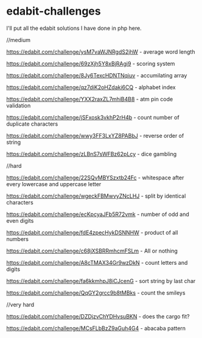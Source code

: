 # edabit-challenges

I'll put all the edabit solutions I have done in php here.

//medium

https://edabit.com/challenge/ysM7vaWJNRgdS2jhW - average word length

https://edabit.com/challenge/69zXjh5Y8xBjRAgi9 - scoring system

https://edabit.com/challenge/8Jy6TexcHDNTNqiuv - accumilating array

https://edabit.com/challenge/qz7diK2oHZdaki6CQ - alphabet index

https://edabit.com/challenge/YXX2raxZL7mhiB4B8 - atm pin code validation

https://edabit.com/challenge/jSFxosk3vkhP2rH4b - count number of duplicate characters

https://edabit.com/challenge/wwy3FF3LxYZ8PABbJ - reverse order of string

https://edabit.com/challenge/zLBnS7sWFBz62pLcy - dice gambling

//hard

https://edabit.com/challenge/22SQvMBYSzxtb24Fc - whitespace after every lowercase and uppercase letter

https://edabit.com/challenge/wgeckFBMwvyZNcLHJ - split by identical characters

https://edabit.com/challenge/ecKpcyaJFb5R72vmk - number of odd and even digits

https://edabit.com/challenge/fdE4zpecHykDSNNHW - product of all numbers

https://edabit.com/challenge/c68jXSBRRmhcmFSLm - All or nothing

https://edabit.com/challenge/A8cTMAX34Gr9wzDkN - count letters and digits

https://edabit.com/challenge/fa6kkmhpJ8iCJcenG - sort string by last char

https://edabit.com/challenge/QqGY2grcc9b8tMBks - count the smileys

//very hard

https://edabit.com/challenge/DZDjzvChYDHvsuBKN - does the cargo fit?

https://edabit.com/challenge/MCsFLbBzZ9aGuh4G4 - abacaba pattern
